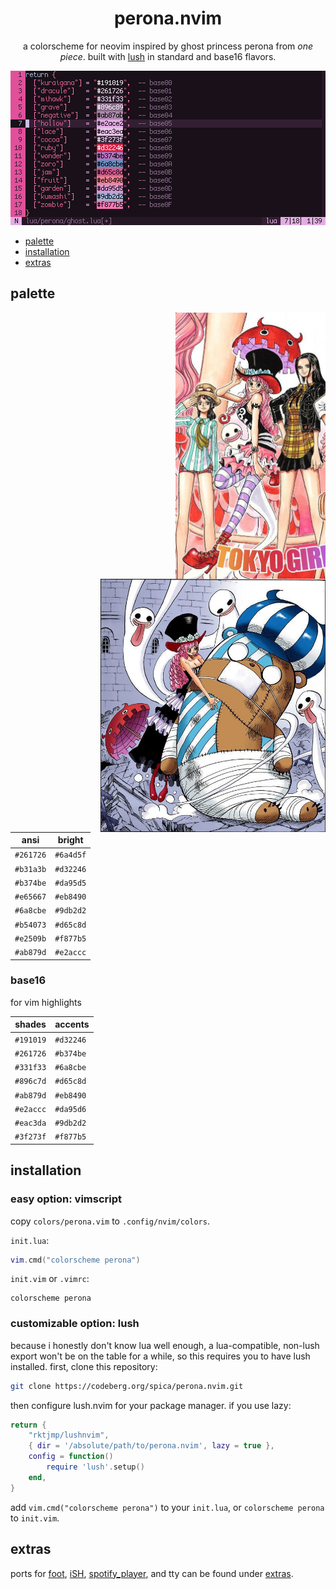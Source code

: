 <div align="center">

# perona.nvim

a colorscheme for neovim inspired by ghost princess perona from *one piece*. built with [lush](https://github.com/rktjmp/lush.nvim/) in standard and base16 flavors.

<img src="assets/grim.png" alt="perona">

</div>

+ <a href="#palette">palette</a>
+ <a href="#installation">installation</a>
+ <a href="extras">extras</a>

<a name="palette"></a>
## palette

<img src="assets/921-crop.jpeg" align="right" width="240px" alt="chapter 921">

<img src="assets/658-crop.jpeg" align="right" width="360px" alt="chapter 658">

| ansi      | bright    |
| --------- | --------- |
| `#261726` | `#6a4d5f` |
| `#b31a3b` | `#d32246` |
| `#b374be` | `#da95d5` |
| `#e65667` | `#eb8490` |
| `#6a8cbe` | `#9db2d2` |
| `#b54073` | `#d65c8d` |
| `#e2509b` | `#f877b5` |
| `#ab879d` | `#e2accc` |

### base16

for vim highlights

| shades    | accents   |
| --------- | --------- |
| `#191019` | `#d32246` |
| `#261726` | `#b374be` |
| `#331f33` | `#6a8cbe` |
| `#896c7d` | `#d65c8d` |
| `#ab879d` | `#eb8490` |
| `#e2accc` | `#da95d6` |
| `#eac3da` | `#9db2d2` |
| `#3f273f` | `#f877b5` |

<a name="installation"></a>
## installation

### easy option: vimscript

copy `colors/perona.vim` to `.config/nvim/colors`.

`init.lua`:

```lua
vim.cmd("colorscheme perona")
```

`init.vim` or `.vimrc`:

```vimscript
colorscheme perona
```

### customizable option: lush
because i honestly don't know lua well enough, a lua-compatible, non-lush export won't be on the table for a while, so this requires you to have lush installed. first, clone this repository:

```bash
git clone https://codeberg.org/spica/perona.nvim.git
```

then configure lush.nvim for your package manager. if you use lazy:

```lua
return {
    "rktjmp/lushnvim",
    { dir = '/absolute/path/to/perona.nvim', lazy = true },
    config = function()
        require 'lush'.setup()
    end,
}
```

add `vim.cmd("colorscheme perona")` to your `init.lua`, or `colorscheme perona` to `init.vim`.

<a name="extras"></a>
## extras

ports for [foot](https://codeberg.org/dnkl/foot), [iSH](https://github.com/ish-app/ish), [spotify_player](https://github.com/aome510/spotify-player), and tty can be found under <a href="https://codeberg.org/spica/perona.nvim/src/branch/dev/extras">extras</a>.

